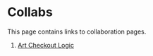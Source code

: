 <h1>Collabs</h1>

<p>This page contains links to collaboration pages.</p>

<ol>
    <li><a href="art-checkout-logic">Art Checkout Logic</a></li>

</ol>
